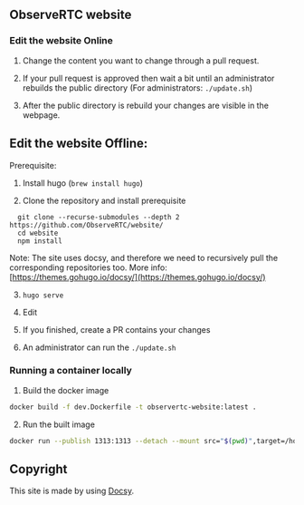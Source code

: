 ## ObserveRTC website

### Edit the website Online

1. Change the content you want to change through a pull request.
   
2. If your pull request is approved then wait a bit until an administrator rebuilds the public directory
   (For administrators: `./update.sh`)
   
3. After the public directory is rebuild your changes are visible in the webpage.

## Edit the website Offline:

Prerequisite: 

1. Install hugo (`brew install hugo`)

2. Clone the repository and install prerequisite

```shell
  git clone --recurse-submodules --depth 2 https://github.com/ObserveRTC/website/
  cd website
  npm install
```
Note: The site uses docsy, and therefore we need to recursively pull the corresponding repositories too.
More info: [https://themes.gohugo.io/docsy/](https://themes.gohugo.io/docsy/)

3. `hugo serve`

4. Edit

5. If you finished, create a PR contains your changes

6. An administrator can run the `./update.sh`

### Running a container locally

1. Build the docker image

```bash
docker build -f dev.Dockerfile -t observertc-website:latest .
```

2. Run the built image

```bash
docker run --publish 1313:1313 --detach --mount src="$(pwd)",target=/home/docsy/app,type=bind docsy-example-dev:latest
```

## Copyright
This site is made by using [Docsy](https://github.com/google/docsy).
